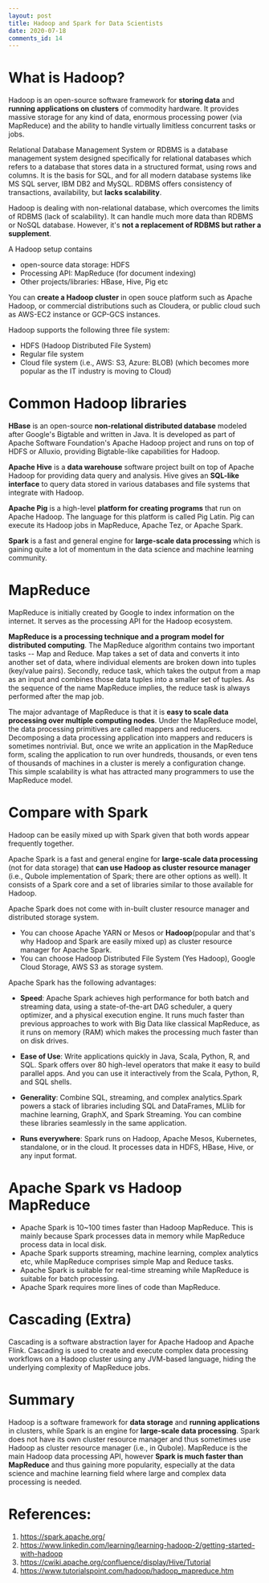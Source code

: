 ```yaml
---
layout: post
title: Hadoop and Spark for Data Scientists
date: 2020-07-18
comments_id: 14
---
```


# What is Hadoop?
Hadoop is an open-source software framework for **storing data** and **running applications on clusters** of commodity hardware. It provides massive storage for any kind of data, enormous processing power (via MapReduce) and the ability to handle virtually limitless concurrent tasks or jobs.

Relational Database Management System or RDBMS is a database management system designed specifically for relational databases which refers to a database that stores data in a structured format, using rows and columns. It is the basis for SQL, and for all modern database systems like MS SQL server, IBM DB2 and MySQL. RDBMS offers consistency of transactions, availability, but **lacks scalability**.

Hadoop is dealing with non-relational database, which overcomes the limits of RDBMS (lack of scalability). It can handle much more data than RDBMS or NoSQL database. However, it's **not a replacement of RDBMS but rather a supplement**.

A Hadoop setup contains 
- open-source data storage: HDFS
- Processing API: MapReduce (for document indexing)
- Other projects/libraries: HBase, Hive, Pig etc 

You can **create a Hadoop cluster** in open souce platform such as Apache Hadoop, or commercial distributions such as Cloudera, or public cloud such as AWS-EC2 instance or GCP-GCS instances.

Hadoop supports the following three file system:
- HDFS (Hadoop Distributed File System)
- Regular file system
- Cloud file system (i.e., AWS: S3, Azure: BLOB) (which becomes more popular as the IT industry is moving to Cloud)

# Common Hadoop libraries

**HBase** is an open-source **non-relational distributed database** modeled after Google's Bigtable and written in Java. It is developed as part of Apache Software Foundation's Apache Hadoop project and runs on top of HDFS or Alluxio, providing Bigtable-like capabilities for Hadoop.

**Apache Hive** is a **data warehouse** software project built on top of Apache Hadoop for providing data query and analysis. Hive gives an **SQL-like interface** to query data stored in various databases and file systems that integrate with Hadoop. 

**Apache Pig** is a high-level **platform for creating programs** that run on Apache Hadoop. The language for this platform is called Pig Latin. Pig can execute its Hadoop jobs in MapReduce, Apache Tez, or Apache Spark.

**Spark** is a fast and general engine for **large-scale data processing** which is gaining quite a lot of momentum in the data science and machine learning community.

# MapReduce
MapReduce is initially created by Google to index information on the internet. It serves as the processing API for the Hadoop ecosystem.

**MapReduce is a processing technique and a program model for distributed computing**. The MapReduce algorithm contains two important tasks -- Map and Reduce. Map takes a set of data and converts it into another set of data, where individual elements are broken down into tuples (key/value pairs). Secondly, reduce task, which takes the output from a map as an input and combines those data tuples into a smaller set of tuples. As the sequence of the name MapReduce implies, the reduce task is always performed after the map job.

The major advantage of MapReduce is that it is **easy to scale data processing over multiple computing nodes**. Under the MapReduce model, the data processing primitives are called mappers and reducers. Decomposing a data processing application into mappers and reducers is sometimes nontrivial. But, once we write an application in the MapReduce form, scaling the application to run over hundreds, thousands, or even tens of thousands of machines in a cluster is merely a configuration change. This simple scalability is what has attracted many programmers to use the MapReduce model.

# Compare with Spark
Hadoop can be easily mixed up with Spark given that both words appear frequently together.

Apache Spark is a fast and general engine for **large-scale data processing** (not for data storage) that **can use Hadoop as cluster resource manager** (i.e., Qubole implementation of Spark; there are other options as well). It consists of a Spark core and a set of libraries similar to those available for Hadoop. 

Apache Spark does not come with in-built cluster resource manager and distributed storage system.

- You can choose Apache YARN or Mesos or **Hadoop**(popular and that's why Hadoop and Spark are easily mixed up) as cluster resource manager for Apache Spark.
- You can choose Hadoop Distributed File System (Yes Hadoop), Google Cloud Storage, AWS S3 as storage system.

Apache Spark has the following advantages:

- **Speed**: Apache Spark achieves high performance for both batch and streaming data, using a state-of-the-art DAG scheduler, a query optimizer, and a physical execution engine. It runs much faster than previous approaches to work with Big Data like classical MapReduce, as it runs on memory (RAM) which makes the processing much faster than on disk drives.

- **Ease of Use**: Write applications quickly in Java, Scala, Python, R, and SQL. Spark offers over 80 high-level operators that make it easy to build parallel apps. And you can use it interactively from the Scala, Python, R, and SQL shells.

- **Generality**: Combine SQL, streaming, and complex analytics.Spark powers a stack of libraries including SQL and DataFrames, MLlib for machine learning, GraphX, and Spark Streaming. You can combine these libraries seamlessly in the same application.

- **Runs everywhere**: Spark runs on Hadoop, Apache Mesos, Kubernetes, standalone, or in the cloud. It processes data in HDFS, HBase, Hive, or any input format. 

# Apache Spark vs Hadoop MapReduce

- Apache Spark is 10~100 times faster than Hadoop MapReduce. This is mainly because Spark processes data in memory while MapReduce process data in local disk.
- Apache Spark supports streaming, machine learning, complex analytics etc, while MapReduce comprises simple Map and Reduce tasks.
- Apache Spark is suitable for real-time streaming while MapReduce is suitable for batch processing.
- Apache Spark requires more lines of code than MapReduce.

# Cascading (Extra)
Cascading is a software abstraction layer for Apache Hadoop and Apache Flink. Cascading is used to create and execute complex data processing workflows on a Hadoop cluster using any JVM-based language, hiding the underlying complexity of MapReduce jobs.

# Summary

Hadoop is a software framework for **data storage** and **running applications** in clusters, while Spark is an engine for **large-scale data processing**. Spark does not have its own cluster resource manager and thus sometimes use Hadoop as cluster resource manager (i.e., in Qubole). MapReduce is the main Hadoop data processing API, however **Spark is much faster than MapReduce** and thus gaining more popularity, especially at the data science and machine learning field where large and complex data processing is needed.

# References:

1. https://spark.apache.org/
2. https://www.linkedin.com/learning/learning-hadoop-2/getting-started-with-hadoop
3. https://cwiki.apache.org/confluence/display/Hive/Tutorial
4. https://www.tutorialspoint.com/hadoop/hadoop_mapreduce.htm
